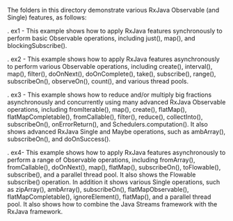 The folders in this directory demonstrate various RxJava Observable
(and Single) features, as follows:

. ex1 - This example shows how to apply RxJava features synchronously
        to perform basic Observable operations, including just(),
        map(), and blockingSubscribe().

. ex2 - This example shows how to apply RxJava features asynchronously
        to perform various Observable operations, including create(),
        interval(), map(), filter(), doOnNext(), doOnComplete(),
        take(), subscribe(), range(), subscribeOn(), observeOn(),
        count(), and various thread pools.

. ex3 - This example shows how to reduce and/or multiply big fractions
        asynchronously and concurrently using many advanced RxJava
        Observable operations, including fromIterable(), map(),
        create(), flatMap(), flatMapCompletable(), fromCallable(),
        filter(), reduce(), collectInto(), subscribeOn(),
        onErrorReturn(), and Schedulers.computation().  It also shows
        advanced RxJava Single and Maybe operations, such as
        ambArray(), subscribeOn(), and doOnSuccess().

. ex4- This example shows how to apply RxJava features asynchronously
       to perform a range of Observable operations, including
       fromArray(), fromCallable(), doOnNext(), map(), flatMap(),
       subscribeOn(), toFlowable(), subscribe(), and a parallel thread
       pool.  It also shows the Flowable subscribe() operation.  In
       addition it shows various Single operations, such as
       zipArray(), ambArray(), subscribeOn(), flatMapObservable(),
       flatMapCompletable(), ignoreElement(), flatMap(), and a
       parallel thread pool.  It also shows how to combine the Java
       Streams framework with the RxJava framework.

